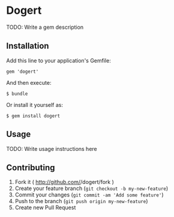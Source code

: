 # Dogert

TODO: Write a gem description

## Installation

Add this line to your application's Gemfile:

    gem 'dogert'

And then execute:

    $ bundle

Or install it yourself as:

    $ gem install dogert

## Usage

TODO: Write usage instructions here

## Contributing

1. Fork it ( http://github.com/<my-github-username>/dogert/fork )
2. Create your feature branch (`git checkout -b my-new-feature`)
3. Commit your changes (`git commit -am 'Add some feature'`)
4. Push to the branch (`git push origin my-new-feature`)
5. Create new Pull Request
